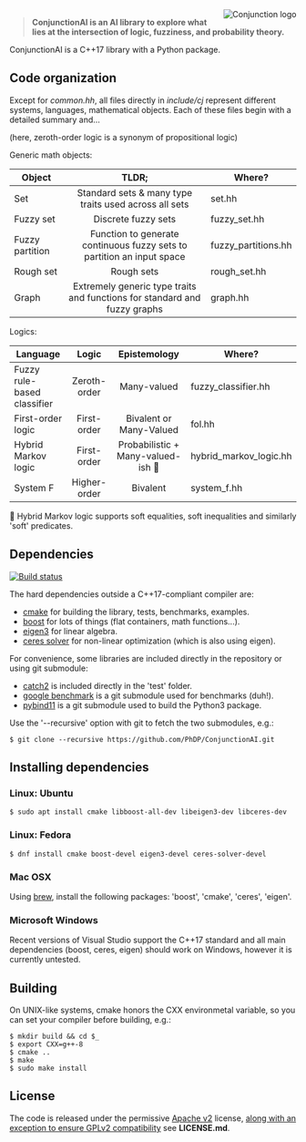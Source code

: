 <img src='http://phdp.github.io/images/cj-200.png' alt='Conjunction logo' align='right'/>

> **ConjunctionAI is an AI library to explore what lies at the intersection of logic, fuzziness, and
probability theory.**

ConjunctionAI is a C++17 library with a Python package.

## Code organization

Except for *common.hh*, all files directly in *include/cj* represent different systems, languages,
mathematical objects. Each of these files begin with a detailed summary and...

(here, zeroth-order logic is a synonym of propositional logic)

Generic math objects:

| Object                             | TLDR;                                                     | Where?                     |
| ---------------------------------- |:--------------------------------------------------------: | -------------------------- |
| Set                                | Standard sets & many type traits used across all sets     | set.hh        |
| Fuzzy set                          | Discrete fuzzy sets                                       | fuzzy_set.hh                     |
| Fuzzy partition                    | Function to generate continuous fuzzy sets to partition an input space | fuzzy_partitions.hh     |
| Rough set                          | Rough sets                                                | rough_set.hh                |
| Graph                              | Extremely generic type traits and functions for standard and fuzzy graphs | graph.hh                |

Logics:

| Language                           | Logic         | Epistemology                              | Where?                     |
| ---------------------------------- |:-------------:| :---------------------------------------: | -------------------------- |
| Fuzzy rule-based classifier        | Zeroth-order  | Many-valued                               | fuzzy_classifier.hh        |
| First-order logic                  | First-order   | Bivalent or Many-Valued                   | fol.hh                     |
| Hybrid Markov logic                | First-order   | Probabilistic + Many-valued-ish :star2:   | hybrid_markov_logic.hh     |
| System F                           | Higher-order  | Bivalent                                  | system_f.hh                |

:star2: Hybrid Markov logic supports soft equalities, soft inequalities and similarly 'soft'
predicates.

## Dependencies
[![Build status](https://travis-ci.org/PhDP/ConjunctionAI.svg?branch=master)](https://travis-ci.org/PhDP/ConjunctionAI)

The hard dependencies outside a C++17-compliant compiler are:

* [cmake](https://cmake.org/) for building the library, tests, benchmarks, examples.
* [boost](https://www.boost.org/) for lots of things (flat containers, math functions...).
* [eigen3](http://eigen.tuxfamily.org/) for linear algebra.
* [ceres solver](http://ceres-solver.org/) for non-linear optimization (which is also using eigen).

For convenience, some libraries are included directly in the repository or using git submodule:

* [catch2](https://github.com/catchorg/Catch2/) is included directly in the 'test' folder.
* [google benchmark](https://github.com/google/benchmark/) is a git submodule used for benchmarks (duh!).
* [pybind11](https://github.com/pybind/pybind11/) is a git submodule used to build the Python3 package.

Use the '--recursive' option with git to fetch the two submodules, e.g.:

    $ git clone --recursive https://github.com/PhDP/ConjunctionAI.git

## Installing dependencies

### Linux: Ubuntu

    $ sudo apt install cmake libboost-all-dev libeigen3-dev libceres-dev

### Linux: Fedora

    $ dnf install cmake boost-devel eigen3-devel ceres-solver-devel

### Mac OSX

Using [brew](https://brew.sh/), install the following packages: 'boost',
'cmake', 'ceres', 'eigen'.

### Microsoft Windows

Recent versions of Visual Studio support the C++17 standard and all main dependencies (boost,
ceres, eigen) should work on Windows, however it is currently untested.

## Building

On UNIX-like systems, cmake honors the CXX environmetal variable, so you can set your compiler
before building, e.g.:

    $ mkdir build && cd $_
    $ export CXX=g++-8
    $ cmake ..
    $ make
    $ sudo make install

## License

The code is released under the permissive [Apache v2](http://www.apache.org/licenses/LICENSE-2.0)
license, [along with an exception to ensure GPLv2 compatibility](https://lwn.net/Articles/701155/) see
**LICENSE.md**.
